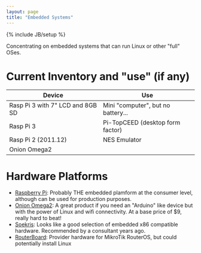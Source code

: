 ```yaml
---
layout: page
title: "Embedded Systems"
---
```

{% include JB/setup %}

Concentrating on embedded systems that can run Linux or other "full" OSes.

# Current Inventory and "use" (if any)

| Device | Use |
| --- | --- |
| Rasp Pi 3 with 7" LCD and 8GB SD | Mini "computer", but no battery... |
| Rasp Pi 3 | Pi-TopCEED (desktop form factor) |
| Rasp Pi 2 (2011.12) | NES Emulator |
| Onion Omega2 |  | 

# Hardware Platforms

  * [Raspberry Pi](https://www.raspberrypi.org/):  Probably THE embedded plamform at the consumer level, although can be used for production purposes.
  * [Onion Omega2](https://onion.io/Omega2/):  A great product if you need an "Arduino" like device but with the power of Linux and wifi connectivity.  At a base price of $9, really hard to beat!
  * [Soekris](http://soekris.com/): Looks like a good selection of embedded x86 compatible hardware.  Recommended by a consultant years ago.
  * [RouterBoard](http://routerboard.com): Provider hardware for MikroTik RouterOS, but could potentially install Linux

